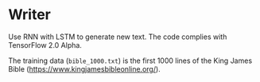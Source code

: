 # Writer

Use RNN with LSTM to generate new text. The code complies with TensorFlow 2.0 Alpha.

The training data (`bible_1000.txt`) is the first 1000 lines of the King James Bible (https://www.kingjamesbibleonline.org/).

